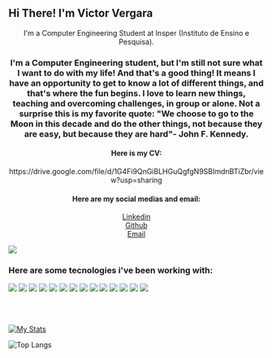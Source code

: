 <strong>
    <h2>Hi There! I'm Victor Vergara</h2>
</strong>

<p align="center">
    I'm a Computer Engineering Student at Insper (Instituto de Ensino e Pesquisa).
</p>

<h3 align="center">
    I'm a Computer Engineering student, but I'm still not sure what I want to do with my life! And that's a good thing! It means I have an opportunity to get to know a lot of different things, and that's where the fun begins. I love to learn new things, teaching and overcoming challenges, in group or alone.
    Not a surprise this is my favorite quote: "We choose to go to the Moon in this decade and do the other things, not because they are easy, but because they are hard"- John F. Kennedy.
</h3>

<h4 align="center">
    Here is my CV:
</h4>
<p align='center'>
https://drive.google.com/file/d/1G4Fi9QnGiBLHGuQgfgN9SBImdnBTiZbr/view?usp=sharing
</p>

<h4 align="center">
    Here are my social medias and email:
</h4>

<p align='center'>
    <a href="https://www.linkedin.com/in/victor-vergara-arcoverde-de-albuquerque-cavalcanti-1a5b1616a">Linkedin</a>
    <br>
    <a href="https://github.com/VergaraC">Github</a>
    <br>
    <a href="mailto:vvergara@uol.com.br">Email</a>
</p>

<p align="center">
    
![](https://img.shields.io/github/followers/VergaraC?style=social)

</p>

<h3>
    Here are some tecnologies i've been working with:
</h3>

![](https://img.shields.io/badge/-Python-informational?style=for-the-badge&logo=python&color=000000)
![](https://img.shields.io/badge/-Java-informational?style=for-the-badge&logo=java&color=000000)
![](https://img.shields.io/badge/-React-informational?style=for-the-badge&logo=React&reactColor=white&color=000000)
![](https://img.shields.io/badge/-CSS-informational?style=for-the-badge&logo=css3&color=000000)
![](https://img.shields.io/badge/-MongoDB-informational?style=for-the-badge&logo=MongoDB&mongodbColor=white&color=000000)
![](https://img.shields.io/badge/-MySQL-informational?style=for-the-badge&logo=mySQL&color=000000)
![](https://img.shields.io/badge/-GitHub-informational?style=for-the-badge&logo=github&&color=000000)
![](https://img.shields.io/badge/-JavaScript-informational?style=for-the-badge&logo=JavaScript&color=000000)
![](https://img.shields.io/badge/-HTML-informational?style=for-the-badge&logo=html5&color=000000)
![](https://img.shields.io/badge/-VHDL-informational?style=for-the-badge&logo=VHDL&vhdlColor=white&color=000000)
![](https://img.shields.io/badge/-JupyterNotebook-informational?style=for-the-badge&logo=JupyterNotebook&jupyternotebookColor=white&color=000000)
![](https://img.shields.io/badge/-NodeJS-informational?style=for-the-badge&logo=NodeJS&nodedjsColor=green&color=000000)
![](https://img.shields.io/badge/-Arduino-informational?style=for-the-badge&logo=Arduino&arduinoColor=white&color=000000)
![](https://img.shields.io/badge/-Assembly-informational?style=for-the-badge&logo=Assembly&assemblyColor=white&color=000000)


<br />
<br />

[![My Stats](https://github-readme-stats.vercel.app/api?username=VergaraC&count_private=true&show_icons=true&theme=dracula&hide_border=true)](https://github.com/VergaraC/VergaraC)

![Top Langs](https://github-readme-stats.vercel.app/api/top-langs/?username=VergaraC&layout=compact&hide_border=true&theme=dracula)

